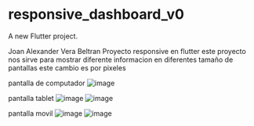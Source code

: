 # responsive_dashboard_v0

A new Flutter project.

Joan Alexander Vera Beltran
Proyecto responsive en flutter
este proyecto nos sirve para mostrar diferente informacion en diferentes tamaño de pantallas este cambio es por pixeles

pantalla de computador
![image](https://user-images.githubusercontent.com/101748327/195226469-8eb9d4c9-10c0-453b-a0a9-6967f12415a8.png)


pantalla tablet
![image](https://user-images.githubusercontent.com/101748327/195226611-914bab72-578d-4b67-901b-b14591b57569.png)
![image](https://user-images.githubusercontent.com/101748327/195226650-8d0adb9a-2e6b-4a41-995e-f88161e05570.png)

pantalla movil
![image](https://user-images.githubusercontent.com/101748327/195226688-17f2f560-57c8-473b-bf08-87fb986b9503.png)
![image](https://user-images.githubusercontent.com/101748327/195227165-36774cee-7f74-4bea-bc87-3b86b75ad9c7.png)





